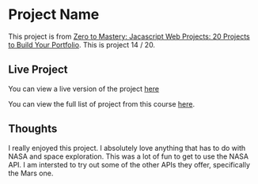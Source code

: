 # Project Name

This project is from [Zero to Mastery: Jacascript Web Projects: 20 Projects to Build Your Portfolio](https://academy.zerotomastery.io/p/javascript-projects).
This is project 14 / 20.

## Live Project

You can view a live version of the project [here](https://rperry99.github.io/Nasa-APOD/)

You can view the full list of project from this course [here](https://github.com/rperry99/ztm-20-javascript-projects).

## Thoughts
I really enjoyed this project. I absolutely love anything that has to do with NASA and space exploration. This was a lot of fun to get to use the NASA API. I am intersted to try out some of the other APIs they offer, specifically the Mars one. 

